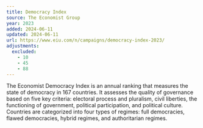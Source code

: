 ```yaml
---
title: Democracy Index
source: The Economist Group
year: 2023
added: 2024-06-11
updated: 2024-06-11
url: https://www.eiu.com/n/campaigns/democracy-index-2023/
adjustments:
  excluded:
    - 10
    - 45
    - 88
---
```


The Economist Democracy Index is an annual ranking that measures the state of democracy in 167 countries. It assesses the quality of governance based on five key criteria: electoral process and pluralism, civil liberties, the functioning of government, political participation, and political culture. Countries are categorized into four types of regimes: full democracies, flawed democracies, hybrid regimes, and authoritarian regimes.
